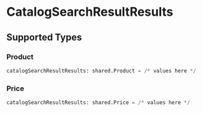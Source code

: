 # CatalogSearchResultResults


## Supported Types

### Product

```python
catalogSearchResultResults: shared.Product = /* values here */
```

### Price

```python
catalogSearchResultResults: shared.Price = /* values here */
```

